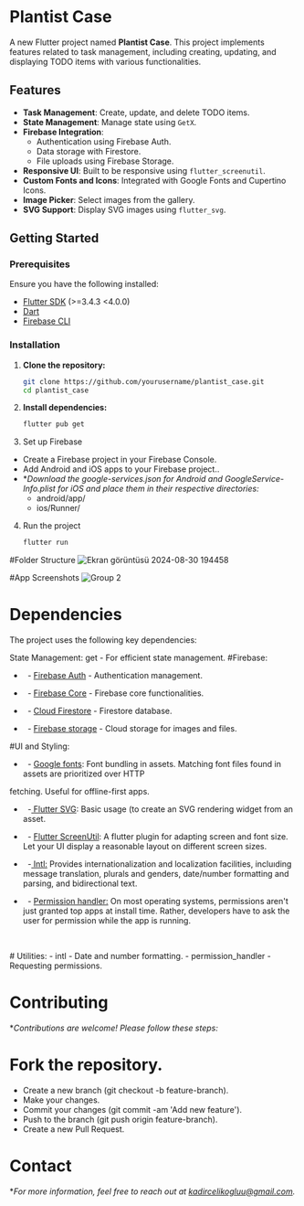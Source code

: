 # Plantist Case

A new Flutter project named **Plantist Case**. This project implements features related to task management, including creating, updating, and displaying TODO items with various functionalities.

## Features

- **Task Management**: Create, update, and delete TODO items.
- **State Management**: Manage state using `GetX`.
- **Firebase Integration**: 
  - Authentication using Firebase Auth.
  - Data storage with Firestore.
  - File uploads using Firebase Storage.
- **Responsive UI**: Built to be responsive using `flutter_screenutil`.
- **Custom Fonts and Icons**: Integrated with Google Fonts and Cupertino Icons.
- **Image Picker**: Select images from the gallery.
- **SVG Support**: Display SVG images using `flutter_svg`.

## Getting Started

### Prerequisites

Ensure you have the following installed:

- [Flutter SDK](https://docs.flutter.dev/get-started/install) (>=3.4.3 <4.0.0)
- [Dart](https://dart.dev/get-dart)
- [Firebase CLI](https://firebase.google.com/docs/cli)

### Installation

1. **Clone the repository:**

   ```bash
   git clone https://github.com/yourusername/plantist_case.git
   cd plantist_case
2. **Install dependencies:**

   ```bash
   flutter pub get

3. Set up Firebase
- Create a Firebase project in your Firebase Console.
- Add Android and iOS apps to your Firebase project..
- **Download the google-services.json for Android and GoogleService-Info.plist for iOS and place them in their respective directories:* 
  - android/app/
  - ios/Runner/

4. Run the project

   ```bash
   flutter run

#Folder Structure
![Ekran görüntüsü 2024-08-30 194458](https://github.com/user-attachments/assets/5987d73a-edf6-4dd6-a74b-8c0f8185eeae)



#App Screenshots 
![Group 2](https://github.com/user-attachments/assets/ca14a4b7-e7ff-42a7-8d26-23c93e06f120)


# Dependencies
The project uses the following key dependencies:

State Management: get - For efficient state management.
#Firebase:
  - <p>&nbsp; - <a data-fr-linked="true" href="https://pub.dev/packages/firebase_auth">Firebase Auth</a> - Authentication management.</p>
  - <p>&nbsp; - <a href="https://pub.dev/packages/firebase_core">Firebase Core</a> - Firebase core functionalities.</p>
  - <p>&nbsp; - <a data-fr-linked="true" href="https://pub.dev/packages/cloud_firestore">Cloud Firestore</a> - Firestore database.</p>
  - <p>&nbsp; - <a data-fr-linked="true" href="https://pub.dev/packages/firebase_storage">Firebase storage</a> - Cloud storage for images and files.</p>
#UI and Styling:
  - <p>&nbsp; - <a href="https://pub.dev/packages/google_fonts">Google fonts</a>: Font bundling in assets. Matching font files found in assets are prioritized over HTTP 
  fetching. Useful for offline-first apps.</p>
  - <p>&nbsp; -<a href="https://pub.dev/packages/google_fonts">&nbsp;Flutter SVG</a>: Basic usage (to create an SVG rendering widget from an asset.&nbsp;</p>
  - <p>&nbsp; - <a href="https://pub.dev/packages/flutter_screenutil">Flutter ScreenUtil</a>: A flutter plugin for adapting screen and font size. Let your UI display a reasonable layout on different screen sizes.</p>
  - <p>&nbsp; -<a href="https://pub.dev/packages/intl">&nbsp;Intl:</a> Provides internationalization and localization facilities, incluıding message translation, plurals and genders, date/number formatting and parsing, and bidirectional text.</p>
  - <p>&nbsp; - <a href="https://pub.dev/packages/permission_handler">Permission handler:</a> On most operating systems, permissions aren&apos;t just granted top apps at install time. Rather, developers have to ask the user for permission while the app is running.</p>

</pre>
</div>
<p><br></p>
# Utilities:
  - intl - Date and number formatting.
  - permission_handler - Requesting permissions.

# Contributing
  **Contributions are welcome! Please follow these steps:*

# Fork the repository.
  - Create a new branch (git checkout -b feature-branch).
  - Make your changes.
  - Commit your changes (git commit -am 'Add new feature').
  - Push to the branch (git push origin feature-branch).
  - Create a new Pull Request.

# Contact
**For more information, feel free to reach out at kadircelikogluu@gmail.com.*
